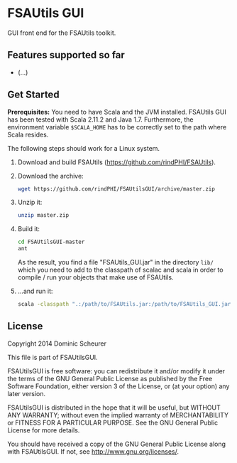 FSAUtils GUI
============

GUI front end for the FSAUtils toolkit.

Features supported so far
-------------------------

* (...)

Get Started
-----------

**Prerequisites:** You need to have Scala and the JVM installed. FSAUtils GUI
has been tested with Scala 2.11.2 and Java 1.7. Furthermore, the environment
variable `$SCALA_HOME` has to be correctly set to the path where Scala resides.

The following steps should work for a Linux system.

1. Download and build FSAUtils (https://github.com/rindPHI/FSAUtils).

2. Download the archive:
   
   ```bash
   wget https://github.com/rindPHI/FSAUtilsGUI/archive/master.zip
   ```
   
3. Unzip it:
   
   ```bash
   unzip master.zip
   ```
   
4. Build it:
   
   ```bash
   cd FSAUtilsGUI-master
   ant
   ```
   
   As the result, you find a file "FSAUtils_GUI.jar" in the directory `lib/`
   which you need to add to the classpath of scalac and scala in order
   to compile / run your objects that make use of FSAUtils.
   
5. ...and run it:
   
   ```bash
   scala -classpath ".:/path/to/FSAUtils.jar:/path/to/FSAUtils_GUI.jar" de.dominicscheurer.fsautils.gui.SimpleWindow
   ```

License
-------

Copyright 2014 Dominic Scheurer
    
This file is part of FSAUtilsGUI.
     
FSAUtilsGUI is free software: you can redistribute it and/or modify
it under the terms of the GNU General Public License as published by
the Free Software Foundation, either version 3 of the License, or
(at your option) any later version.
     
FSAUtilsGUI is distributed in the hope that it will be useful,
but WITHOUT ANY WARRANTY; without even the implied warranty of
MERCHANTABILITY or FITNESS FOR A PARTICULAR PURPOSE.  See the
GNU General Public License for more details.
     
You should have received a copy of the GNU General Public License
along with FSAUtilsGUI.  If not, see <http://www.gnu.org/licenses/>.
